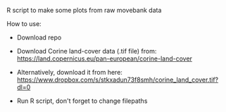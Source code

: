R script to make some plots from raw movebank data

How to use: 
- Download repo
- Download Corine land-cover data (.tif file) from: https://land.copernicus.eu/pan-european/corine-land-cover
- Alternatively, download it from here: https://www.dropbox.com/s/stkxadun73f8smh/corine_land_cover.tif?dl=0

- Run R script, don't forget to change  filepaths
